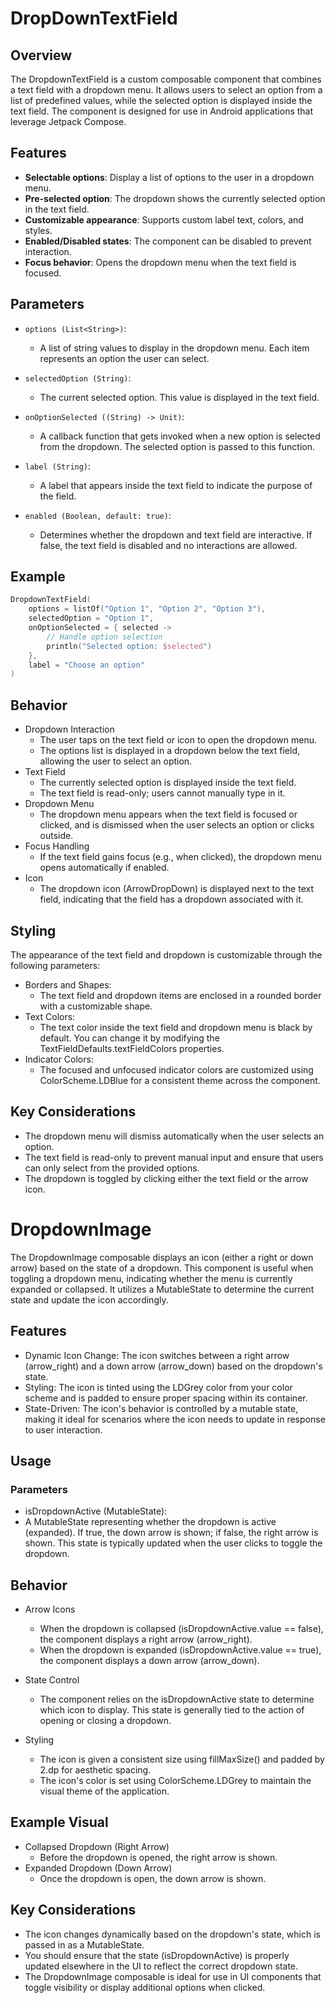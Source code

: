 # DropDownTextField
## Overview

The DropdownTextField is a custom composable component that combines a text field with a dropdown menu. It allows users to select an option from a list of predefined values, while the selected option is displayed inside the text field. The component is designed for use in Android applications that leverage Jetpack Compose.
## Features
- **Selectable options**: Display a list of options to the user in a dropdown menu.
- **Pre-selected option**: The dropdown shows the currently selected option in the text field.
- **Customizable appearance**: Supports custom label text, colors, and styles.
- **Enabled/Disabled states**: The component can be disabled to prevent interaction.
- **Focus behavior**: Opens the dropdown menu when the text field is focused.

## Parameters
- `options (List<String>)`:
    - A list of string values to display in the dropdown menu. Each item represents an option the user can select.

- `selectedOption (String)`:
    - The current selected option. This value is displayed in the text field.

- `onOptionSelected ((String) -> Unit)`:
    - A callback function that gets invoked when a new option is selected from the dropdown. The selected option is passed to this function.

- `label (String)`:
    - A label that appears inside the text field to indicate the purpose of the field.

- `enabled (Boolean, default: true)`:
    - Determines whether the dropdown and text field are interactive. 
    If false, the text field is disabled and no interactions are allowed.

## Example

```kotlin
DropdownTextField(
    options = listOf("Option 1", "Option 2", "Option 3"),
    selectedOption = "Option 1",
    onOptionSelected = { selected -> 
        // Handle option selection
        println("Selected option: $selected")
    },
    label = "Choose an option"
)
```

## Behavior

- Dropdown Interaction
    - The user taps on the text field or icon to open the dropdown menu.
    - The options list is displayed in a dropdown below the text field, allowing the user to select an option.
- Text Field
    - The currently selected option is displayed inside the text field.
    - The text field is read-only; users cannot manually type in it.
- Dropdown Menu
    - The dropdown menu appears when the text field is focused or clicked, and is dismissed when the user selects an option or clicks outside.
- Focus Handling
    - If the text field gains focus (e.g., when clicked), the dropdown menu opens automatically if enabled.
- Icon
    - The dropdown icon (ArrowDropDown) is displayed next to the text field, indicating that the field has a dropdown associated with it.

## Styling

The appearance of the text field and dropdown is customizable through the following parameters:
- Borders and Shapes:
    - The text field and dropdown items are enclosed in a rounded border with a customizable shape.
- Text Colors:
    - The text color inside the text field and dropdown menu is black by default. You can change it by modifying the TextFieldDefaults.textFieldColors properties.
- Indicator Colors:
    - The focused and unfocused indicator colors are customized using ColorScheme.LDBlue for a consistent theme across the component.

## Key Considerations
- The dropdown menu will dismiss automatically when the user selects an option.
- The text field is read-only to prevent manual input and ensure that users can only select from the provided options.
- The dropdown is toggled by clicking either the text field or the arrow icon.

# DropdownImage

The DropdownImage composable displays an icon (either a right or down arrow) based on the state of a dropdown. This component is useful when toggling a dropdown menu, indicating whether the menu is currently expanded or collapsed. It utilizes a MutableState<Boolean> to determine the current state and update the icon accordingly.
## Features
- Dynamic Icon Change: The icon switches between a right arrow (arrow_right) and a down arrow (arrow_down) based on the dropdown's state.
- Styling: The icon is tinted using the LDGrey color from your color scheme and is padded to ensure proper spacing within its container.
- State-Driven: The icon's behavior is controlled by a mutable state, making it ideal for scenarios where the icon needs to update in response to user interaction.

## Usage
### Parameters
- isDropdownActive (MutableState<Boolean>):
- A MutableState representing whether the dropdown is active (expanded). If true, the down arrow is shown; if false, the right arrow is shown. This state is typically updated when the user clicks to toggle the dropdown.

## Behavior
- Arrow Icons
    - When the dropdown is collapsed (isDropdownActive.value == false), the component displays a right arrow (arrow_right).
    - When the dropdown is expanded (isDropdownActive.value == true), the component displays a down arrow (arrow_down).

- State Control
    - The component relies on the isDropdownActive state to determine which icon to display. This state is generally tied to the action of opening or closing a dropdown.

- Styling
    - The icon is given a consistent size using fillMaxSize() and padded by 2.dp for aesthetic spacing.
    - The icon's color is set using ColorScheme.LDGrey to maintain the visual theme of the application.

## Example Visual
- Collapsed Dropdown (Right Arrow)
    - Before the dropdown is opened, the right arrow is shown.
- Expanded Dropdown (Down Arrow)
    - Once the dropdown is open, the down arrow is shown.

## Key Considerations
- The icon changes dynamically based on the dropdown's state, which is passed in as a MutableState<Boolean>.
- You should ensure that the state (isDropdownActive) is properly updated elsewhere in the UI to reflect the correct dropdown state.
- The DropdownImage composable is ideal for use in UI components that toggle visibility or display additional options when clicked.
